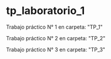 # tp_laboratorio_1

Trabajo práctico N° 1 en carpeta: "TP_1"

Trabajo práctico N° 2 en carpeta: "TP_2"

Trabajo práctico N° 3 en carpeta: "TP_3"

